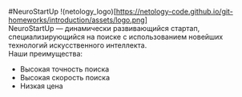 #NeuroStartUp
!(netology_logo)[https://netology-code.github.io/git-homeworks/introduction/assets/logo.png]   
NeuroStartUp — динамически развивающийся стартап, специализирующийся на поиске с использованием новейших технологий искусственного интеллекта.   
Наши преимущества:
* Высокая точность поиска
* Высокая скорость поиска
* Низкая цена